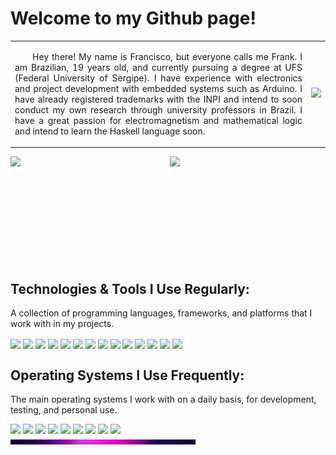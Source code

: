 # Welcome to my Github page! 

<table>
  <tr>
    <td>
      <p align="justify">
        &emsp;&emsp;Hey there! My name is Francisco, but everyone calls me Frank. I am Brazilian, 19 years old, and currently pursuing a degree at UFS (Federal University of Sergipe). 
        I have experience with electronics and project development with embedded systems such as Arduino. I have already registered trademarks with the INPI and intend to soon         conduct my own research through university professors in Brazil. 
        I have a great passion for electromagnetism and mathematical logic and intend to learn the Haskell language soon.
      </p>
    </td>
      <td>
        <img src="https://darksiderconfessions.blog/wp-content/uploads/2020/08/r2d2saddestmoment.gif" width="400">
      </td>
  </tr>
</table>

<div style="display: flex; gap: 1%; align-items: center;">
  <img 
    src="https://github-readme-stats.vercel.app/api?username=FrankSteps&show_icons=true&theme=tokyonight&include_all_commits=true&count_private=true" 
    style="flex: 1; height: 170px; object-fit: contain;"
  >
  <img 
    src="https://github-readme-stats.vercel.app/api/top-langs/?username=FrankSteps&layout=compact&langs_count=16&theme=tokyonight" 
    style="flex: 1; height: 170px; object-fit: contain;"
  >
</div>

## Technologies & Tools I Use Regularly:
 A collection of programming languages, frameworks, and platforms that I work with in my projects.

<div style="display: inline_block">
  <img align="center" src="https://img.shields.io/badge/C-43265c?style=for-the-badge&logo=c&logoColor=white">
  <img align="center" src="https://img.shields.io/badge/PIC-294172?style=for-the-badge&logo=c&logoColor=white">
  <img align="center" src="https://img.shields.io/badge/C%2B%2B-00599C?style=for-the-badge&logo=c%2B%2B&logoColor=white">
  <img align="center" src="https://img.shields.io/badge/Arduino-00979D?style=for-the-badge&logo=Arduino&logoColor=white">
  <img align="center" src="https://img.shields.io/badge/Python-3776AB?style=for-the-badge&logo=python&logoColor=white">
  <img align="center" src="https://img.shields.io/badge/Elixir-4E2A8E?style=for-the-badge&logo=elixir&logoColor=white">
  <img align="center" src="https://img.shields.io/badge/Haskell-5E5086?style=for-the-badge&logo=haskell&logoColor=white">
  <img align="center" src="https://img.shields.io/badge/Shell_Script-121011?style=for-the-badge&logo=gnu-bash&logoColor=white">
  <img align="center" src="https://img.shields.io/badge/HTML5-E34F26?style=for-the-badge&logo=html5&logoColor=white">
  <img align="center" src="https://img.shields.io/badge/CSS3-1572B6?style=for-the-badge&logo=css&logoColor=white">
  <img align="center" src="https://img.shields.io/badge/LaTex-00b2af?style=for-the-badge&logo=latex&logoColor=white">
  <img align="center" src="https://img.shields.io/badge/VS_Code-0078D4?style=for-the-badge&logo=visualstudiocode&logoColor=white">
  <img align="center" src="https://img.shields.io/badge/Raspberry%20Pi-A22846?style=for-the-badge&logo=Raspberry%20Pi&logoColor=white">
  <img align="center" src="https://img.shields.io/badge/GarageBand-CC5200?style=for-the-badge&logo=apple&logoColor=white">
</div>

## Operating Systems I Use Frequently:
 The main operating systems I work with on a daily basis, for development, testing, and personal use.

<div>
  <img src="https://img.shields.io/badge/Windows-0078D6?style=for-the-badge&logo=linux&logoColor=white">
  <img src="https://img.shields.io/badge/Raspberry%20Pi%20OS-A22846?style=for-the-badge&logo=Raspberry%20Pi&logoColor=white">
  <img src="https://img.shields.io/badge/Kubuntu-0077C4?style=for-the-badge&logo=kubuntu&logoColor=white">
  <img src="https://img.shields.io/badge/Fedora-294172?style=for-the-badge&logo=fedora&logoColor=white">
  <img src="https://img.shields.io/badge/Ubuntu-E95420?style=for-the-badge&logo=ubuntu&logoColor=white">
  <img src="https://img.shields.io/badge/Cachy_OS-43265c?style=for-the-badge&logo=arch-linux&logoColor=white">
  <img src="https://img.shields.io/badge/Debian-A81D33?style=for-the-badge&logo=debian&logoColor=white">
  <img src="https://img.shields.io/badge/Linux_Mint-87CF3E?style=for-the-badge&logo=linuxmint&logoColor=white">
  <img src="https://img.shields.io/badge/MacOS-000000?style=for-the-badge&logo=apple&logoColor=white">
</div>

<img src="vv3.gif">








